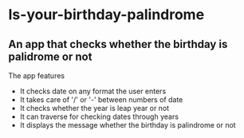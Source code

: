 # Is-your-birthday-palindrome

## An app that checks whether the birthday is palidrome or not

The app features

- It checks date on any format the user enters
- It takes care of '/' or '-' between numbers of date
- It checks whether the year is leap year or not
- It can traverse for checking dates through years
- It displays the message whether the birthday is palindrome or not

